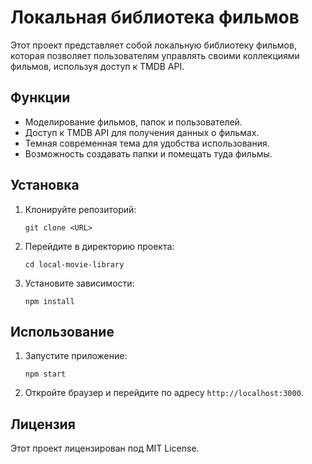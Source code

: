 # Локальная библиотека фильмов

Этот проект представляет собой локальную библиотеку фильмов, которая позволяет пользователям управлять своими коллекциями фильмов, используя доступ к TMDB API. 

## Функции

- Моделирование фильмов, папок и пользователей.
- Доступ к TMDB API для получения данных о фильмах.
- Темная современная тема для удобства использования.
- Возможность создавать папки и помещать туда фильмы.

## Установка

1. Клонируйте репозиторий:
   ```
   git clone <URL>
   ```
2. Перейдите в директорию проекта:
   ```
   cd local-movie-library
   ```
3. Установите зависимости:
   ```
   npm install
   ```

## Использование

1. Запустите приложение:
   ```
   npm start
   ```
2. Откройте браузер и перейдите по адресу `http://localhost:3000`.

## Лицензия

Этот проект лицензирован под MIT License.
